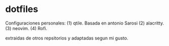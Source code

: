 # dotfiles
Configuraciones personales: 
(1) qtile. Basada en antonio Sarosi 
(2) alacritty. 
(3) neovim.
(4) Rofi.

extraidas de otros repsitorios y adaptadas segun mi gusto.
